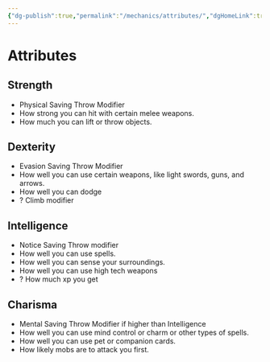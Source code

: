 ```yaml
---
{"dg-publish":true,"permalink":"/mechanics/attributes/","dgHomeLink":true,"dgPassFrontmatter":false}
---
```



# Attributes

## Strength

- Physical Saving Throw Modifier
- How strong you can hit with certain melee weapons.
- How much you can lift or throw objects.

## Dexterity

- Evasion Saving Throw Modifier
- How well you can use certain weapons, like light swords, guns, and arrows.
- How well you can dodge
- ? Climb modifier

## Intelligence

- Notice Saving Throw modifier
- How well you can use spells.
- How well you can sense your surroundings.
- How well you can use high tech weapons
- ? How much xp you get

## Charisma

- Mental Saving Throw Modifier if higher than Intelligence
- How well you can use mind control or charm or other types of spells.
- How well you can use pet or companion cards.
- How likely mobs are to attack you first.
